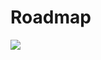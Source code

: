 
# Roadmap
<div align=left ><img src="https://gitee.com/darren3d/tnn-resource/raw/master/doc/cn/imgs/roadmap.jpg"/>
